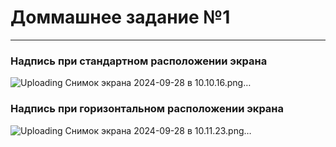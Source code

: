 # Доммашнее задание №1
---
### Надпись при стандартном расположении экрана
![Uploading Снимок экрана 2024-09-28 в 10.10.16.png…]()

### Надпись при горизонтальном расположении экрана
![Uploading Снимок экрана 2024-09-28 в 10.11.23.png…]()
